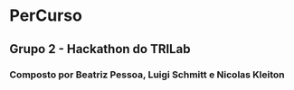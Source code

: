 # PerCurso

## Grupo 2 - Hackathon do TRILab
### Composto por Beatriz Pessoa, Luigi Schmitt e Nicolas Kleiton
